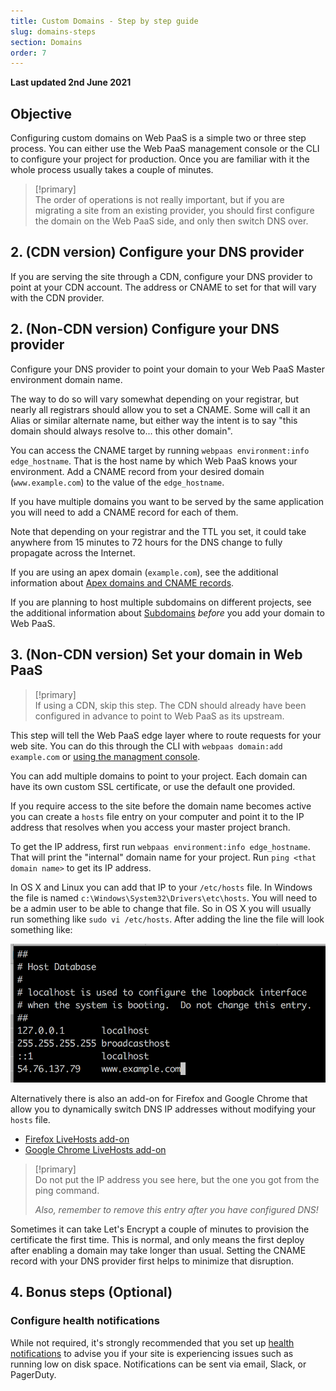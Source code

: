 ```yaml
---
title: Custom Domains - Step by step guide
slug: domains-steps
section: Domains
order: 7
---
```


**Last updated 2nd June 2021**


## Objective  

Configuring custom domains on Web PaaS is a simple two or three step process. You can either use the Web PaaS management console or the CLI to configure your project for production. Once you are familiar with it the whole process usually takes a couple of minutes.


> [!primary]  
> The order of operations is not really important, but if you are migrating a site from an existing provider, you should first configure the domain on the Web PaaS side, and only then switch DNS over.
> 

## 2. (CDN version) Configure your DNS provider

If you are serving the site through a CDN, configure your DNS provider to point at your CDN account.  The address or CNAME to set for that will vary with the CDN provider.

## 2. (Non-CDN version) Configure your DNS provider

Configure your DNS provider to point your domain to your Web PaaS Master environment domain name.

The way to do so will vary somewhat depending on your registrar, but nearly all registrars should allow you to set a CNAME.  Some will call it an Alias or similar alternate name, but either way the intent is to say "this domain should always resolve to... this other domain".

You can access the CNAME target by running `webpaas environment:info edge_hostname`.  That is the host name by which Web PaaS knows your environment. Add a CNAME record from your desired domain (`www.example.com`) to the value of the `edge_hostname`.

If you have multiple domains you want to be served by the same application you will need to add a CNAME record for each of them.

Note that depending on your registrar and the TTL you set, it could take anywhere from 15 minutes to 72 hours for the DNS change to fully propagate across the Internet.

If you are using an apex domain (`example.com`), see the additional information about [Apex domains and CNAME records](dns).

If you are planning to host multiple subdomains on different projects, see the additional information about [Subdomains](subdomains) *before* you add your domain to Web PaaS.

## 3. (Non-CDN version) Set your domain in Web PaaS

> [!primary]  
> If using a CDN, skip this step. The CDN should already have been configured in advance to point to Web PaaS as its upstream.
> 

This step will tell the Web PaaS edge layer where to route requests for your web site. You can do this through the CLI with `webpaas domain:add example.com` or  [using the managment console](../administration-web/configure-project#domains).

You can add multiple domains to point to your project. Each domain can have its own custom SSL certificate, or use the default one provided.

If you require access to the site before the domain name becomes active you can create a `hosts` file entry on your computer and point it to the IP address that resolves when you access your master project branch.

To get the IP address, first run `webpaas environment:info edge_hostname`.  That will print the "internal" domain name for your project.  Run `ping <that domain name>` to get its IP address.

In OS X and Linux you can add that IP  to your `/etc/hosts` file.  In Windows the file is named `c:\Windows\System32\Drivers\etc\hosts`. You will need to be a admin user to be able to change that file. So in OS X you will usually run something like `sudo vi /etc/hosts`. After adding the line the file will look something like:

![Hosts File](images/hosts-file.png "0.4")

Alternatively there is also an add-on for Firefox and Google Chrome that allow you to dynamically switch DNS IP addresses without modifying your `hosts` file.

* [Firefox LiveHosts add-on](https://addons.mozilla.org/en-US/firefox/addon/livehosts/)
* [Google Chrome LiveHosts add-on](https://chrome.google.com/webstore/detail/livehosts/hdpoplemgeaioijkmoebnnjcilfjnjdi?hl=en)

> [!primary]  
> Do not put the IP address you see here, but the one you got from the ping command.
> 
> *Also, remember to remove this entry after you have configured DNS!*
> 

Sometimes it can take Let's Encrypt a couple of minutes to provision the certificate the first time. This is normal, and only means the first deploy after enabling a domain may take longer than usual.  Setting the CNAME record with your DNS provider first helps to minimize that disruption.

## 4. Bonus steps (Optional)

### Configure health notifications

While not required, it's strongly recommended that you set up [health notifications](../integrations-notifications) to advise you if your site is experiencing issues such as running low on disk space.  Notifications can be sent via email, Slack, or PagerDuty.


